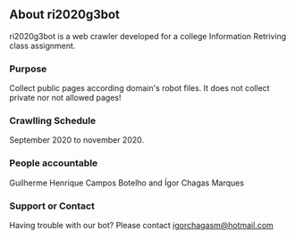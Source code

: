 ## About ri2020g3bot

ri2020g3bot is a web crawler developed for a college Information Retriving class assignment.

### Purpose

Collect public pages according domain's robot files. It does not collect private nor not allowed pages!

### Crawlling Schedule

September 2020 to november 2020.

### People accountable

Guilherme Henrique Campos Botelho and
Ígor Chagas Marques 

### Support or Contact

Having trouble with our bot? Please contact igorchagasm@hotmail.com
